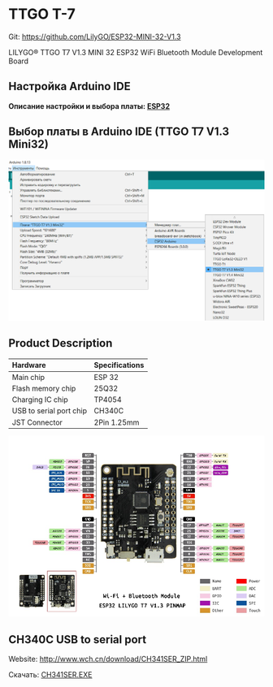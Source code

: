 # TTGO T-7

Git: https://github.com/LilyGO/ESP32-MINI-32-V1.3

LILYGO® TTGO T7 V1.3 MINI 32 ESP32 WiFi Bluetooth Module Development Board

## Настройка Arduino IDE
**Описание настройки и выбора платы: [ESP32](../ESP32/readme.md)**
## Выбор платы в Arduino IDE (TTGO T7 V1.3 Mini32)
![TTGO T7 V1.3 Mini32](./images/board.png "TTGO T7 V1.3 Mini32")

## Product Description

| Hardware                | Specifications |
| :-                      | :- |
| Main chip               | ESP 32 |
| Flash memory chip       | 25Q32 |
| Charging IC chip        | TP4054 |
| USB to serial port chip | CH340C |
| JST Connector           | 2Pin 1.25mm |

![Pin diagram](./images/pins.png "Распиновка")

## CH340C USB to serial port
Website: http://www.wch.cn/download/CH341SER_ZIP.html

Скачать: [CH341SER.EXE](http://www.wch.cn/downloads/file/65.html)

